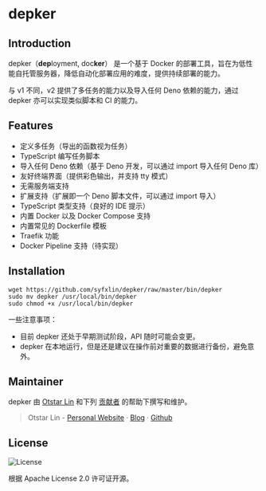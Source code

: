# depker

## Introduction

depker（**dep**loyment, doc**ker**） 是一个基于 Docker 的部署工具，旨在为低性能自托管服务器，降低自动化部署应用的难度，提供持续部署的能力。

与 v1 不同，v2 提供了多任务的能力以及导入任何 Deno 依赖的能力，通过 depker 亦可以实现类似脚本和 CI 的能力。

## Features

- 定义多任务（导出的函数视为任务）
- TypeScript 编写任务脚本
- 导入任何 Deno 依赖（基于 Deno 开发，可以通过 import 导入任何 Deno 库）
- 友好终端界面（提供彩色输出，并支持 tty 模式）
- 无需服务端支持
- 扩展支持（扩展即一个 Deno 脚本文件，可以通过 import 导入）
- TypeScript 类型支持（良好的 IDE 提示）
- 内置 Docker 以及 Docker Compose 支持
- 内置常见的 Dockerfile 模板
- Traefik 功能
- Docker Pipeline 支持（待实现）

## Installation

```shell
wget https://github.com/syfxlin/depker/raw/master/bin/depker
sudo mv depker /usr/local/bin/depker
sudo chmod +x /usr/local/bin/depker
```

一些注意事项：

- 目前 depker 还处于早期测试阶段，API 随时可能会变更。
- depker 在本地运行，但是还是建议在操作前对重要的数据进行备份，避免意外。

## Maintainer

depker 由 [Otstar Lin](https://ixk.me/)
和下列 [贡献者](https://github.com/syfxlin/depker/graphs/contributors)
的帮助下撰写和维护。

> Otstar Lin - [Personal Website](https://ixk.me/) · [Blog](https://blog.ixk.me/) · [Github](https://github.com/syfxlin)

## License

![License](https://img.shields.io/github/license/syfxlin/depker.svg?style=flat-square)

根据 Apache License 2.0 许可证开源。
